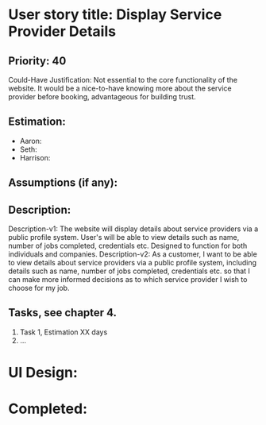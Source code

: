 # User story title: Display Service Provider Details

## Priority: 40
Could-Have
Justification: Not essential to the core functionality of the website. It would be a nice-to-have knowing more
about the service provider before booking, advantageous for building trust.

## Estimation:
* Aaron:
* Seth:
* Harrison:

## Assumptions (if any):

## Description:

Description-v1: The website will display details about service providers via a public profile system. User's will be
able to view details such as name, number of jobs completed, credentials etc. Designed to function for both individuals
and companies.
Description-v2: As a customer, I want to be able to view details about service providers via a public profile system,
including details such as name, number of jobs completed, credentials etc. so that I can make more informed decisions
as to which service provider I wish to choose for my job.

## Tasks, see chapter 4.

1. Task 1, Estimation XX days
2. ...


# UI Design:


# Completed:
